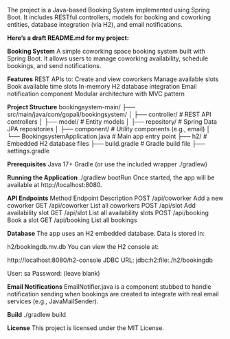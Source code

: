 The project is a Java-based Booking System implemented using Spring Boot. It includes RESTful controllers, models for booking and coworking entities, database integration (via H2), and email notifications.

**Here’s a draft README.md for my project:**

**Booking System**
A simple coworking space booking system built with Spring Boot. It allows users to manage coworking availability, schedule bookings, and send notifications.

**Features**
REST APIs to:
  Create and view coworkers
  Manage available slots
  Book available time slots
In-memory H2 database integration
Email notification component
Modular architecture with MVC pattern

**Project Structure**
bookingsystem-main/
├── src/main/java/com/gopali/bookingsystem/
│   ├── controller/          # REST API controllers
│   ├── model/               # Entity models
│   ├── repository/          # Spring Data JPA repositories
│   ├── component/           # Utility components (e.g., email)
│   └── BookingsystemApplication.java  # Main app entry point
├── h2/                      # Embedded H2 database files
├── build.gradle             # Gradle build file
├── settings.gradle

**Prerequisites**
Java 17+
Gradle (or use the included wrapper ./gradlew)

**Running the Application**
./gradlew bootRun
Once started, the app will be available at http://localhost:8080.

**API Endpoints**
Method	Endpoint	Description
POST	/api/coworker	Add a new coworker
GET	/api/coworker	List all coworkers
POST	/api/slot	Add availability slot
GET	/api/slot	List all availability slots
POST	/api/booking	Book a slot
GET	/api/booking	List all bookings

**Database**
The app uses an H2 embedded database. Data is stored in:

h2/bookingdb.mv.db
You can view the H2 console at:

http://localhost:8080/h2-console
JDBC URL: jdbc:h2:file:./h2/bookingdb

User: sa
Password: (leave blank)

**Email Notifications**
EmailNotifier.java is a component stubbed to handle notification sending when bookings are created to integrate with real email services (e.g., JavaMailSender).

**Build**
./gradlew build

**License**
This project is licensed under the MIT License.
